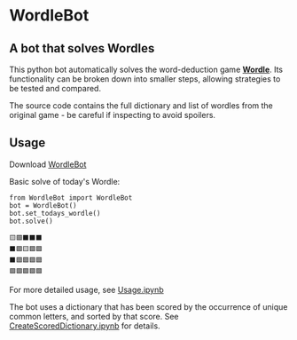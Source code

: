 # WordleBot
## A bot that solves Wordles

This python bot automatically solves the word-deduction game **[Wordle](https://www.powerlanguage.co.uk/wordle/)**. Its functionality can be broken down into smaller steps, allowing strategies to be tested and compared. 

The source code contains the full dictionary and list of wordles from the original game - be careful if inspecting to avoid spoilers.

## Usage

Download [WordleBot](WordleBot)

Basic solve of today's Wordle:

    from WordleBot import WordleBot
    bot = WordleBot()
    bot.set_todays_wordle()
    bot.solve()

    🟨🟩⬛⬛⬛
    ⬛🟩🟨🟩🟩
    ⬛🟩🟩🟩🟩
    🟩🟩🟩🟩🟩

For more detailed usage, see [Usage.ipynb](Usage.ipynb)

The bot uses a dictionary that has been scored by the occurrence of unique common letters, and sorted by that score. See [CreateScoredDictionary.ipynb](CreateScoredDictionary.ipynb) for details. 
